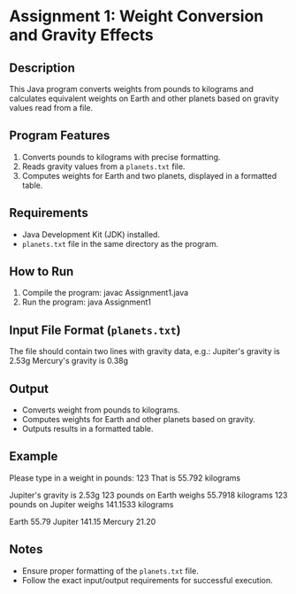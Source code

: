 # Assignment 1: Weight Conversion and Gravity Effects

## Description
This Java program converts weights from pounds to kilograms and calculates equivalent weights on Earth and other planets based on gravity values read from a file.

## Program Features
1. Converts pounds to kilograms with precise formatting.
2. Reads gravity values from a `planets.txt` file.
3. Computes weights for Earth and two planets, displayed in a formatted table.

## Requirements
- Java Development Kit (JDK) installed.
- `planets.txt` file in the same directory as the program.

## How to Run
1. Compile the program:
   javac Assignment1.java
2. Run the program:
   java Assignment1

## Input File Format (`planets.txt`)
The file should contain two lines with gravity data, e.g.:
Jupiter's gravity is 2.53g
Mercury's gravity is 0.38g

## Output
- Converts weight from pounds to kilograms.
- Computes weights for Earth and other planets based on gravity.
- Outputs results in a formatted table.

## Example
Please type in a weight in pounds: 123
That is 55.792 kilograms

Jupiter's gravity is 2.53g
123 pounds on Earth weighs 55.7918 kilograms
123 pounds on Jupiter weighs 141.1533 kilograms

Earth        55.79
Jupiter     141.15
Mercury      21.20

## Notes
- Ensure proper formatting of the `planets.txt` file.
- Follow the exact input/output requirements for successful execution.


